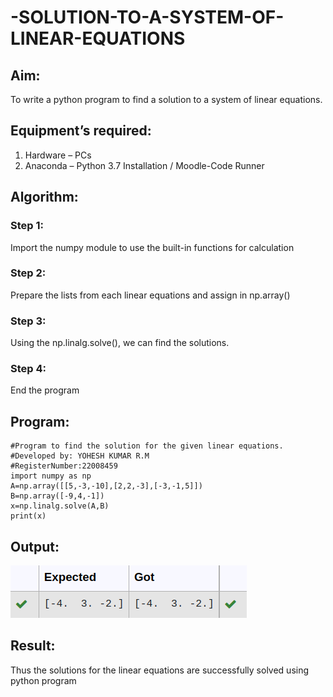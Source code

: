 # -SOLUTION-TO-A-SYSTEM-OF-LINEAR-EQUATIONS
## Aim:
To write a python program to find a solution to a system of linear equations.
## Equipment’s required:
1. 	Hardware – PCs
2. 	Anaconda – Python 3.7 Installation / Moodle-Code Runner
## Algorithm:
### Step 1: 
Import the numpy module to use the built-in functions for calculation
### Step 2: 
Prepare the lists from each linear equations and assign in np.array()
### Step 3: 
Using the np.linalg.solve(), we can find the solutions.
### Step 4: 
End the program
## Program:
```
#Program to find the solution for the given linear equations.
#Developed by: YOHESH KUMAR R.M
#RegisterNumber:22008459
import numpy as np
A=np.array([[5,-3,-10],[2,2,-3],[-3,-1,5]])
B=np.array([-9,4,-1])
x=np.linalg.solve(A,B)
print(x)
```
## Output:
![output](op4.png)
## Result: 
Thus the solutions for the linear equations are successfully solved using python program

